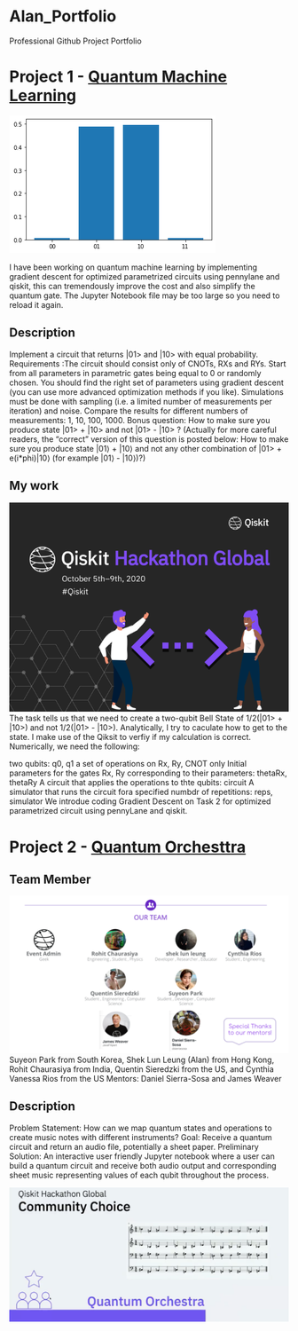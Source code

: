 # Alan_Portfolio
Professional Github Project Portfolio

# Project 1 - [Quantum Machine Learning](https://github.com/alanspace/quantum-machine-learning)
![alt_text](https://github.com/alanspace/Alan_Portfolio/blob/main/images/%E4%B8%8B%E8%BC%89.png)

I have been working on quantum machine learning by implementing gradient descent 
for optimized parametrized circuits using pennylane and qiskit, 
this can tremendously improve the cost and also simplify the quantum gate. 
The Jupyter Notebook file may be too large so you need to reload it again.

## Description
Implement a circuit that returns |01> and |10> with equal probability. Requirements :The circuit should consist only of CNOTs, RXs and RYs. Start from all parameters in parametric gates being equal to 0 or randomly chosen. You should find the right set of parameters using gradient descent (you can use more advanced optimization methods if you like). Simulations must be done with sampling (i.e. a limited number of measurements per iteration) and noise. Compare the results for different numbers of measurements: 1, 10, 100, 1000. Bonus question: How to make sure you produce state |01> + |10> and not |01> - |10> ? (Actually for more careful readers, the “correct” version of this question is posted below: How to make sure you produce state |01⟩ + |10⟩ and not any other combination of |01> + e(i*phi)|10⟩ (for example |01⟩ - |10⟩)?)

## My work
![alt_text](https://github.com/alanspace/Alan_Portfolio/blob/main/images/header.png)
The task tells us that we need to create a two-qubit Bell State of 1/2(|01> + |10>) and not 1/2(|01> - |10>).
Analytically, I try to caculate how to get to the state. I make use of the Qiksit to verfiy if my calculation is correct.
Numerically, we need the following:

two qubits: q0, q1
a set of operations on Rx, Ry, CNOT only
Initial parameters for the gates Rx, Ry corresponding to their parameters: thetaRx, thetaRy
A circuit that applies the operations to thte qubits: circuit
A simulator that runs the circuit fora specified numbdr of repetitions: reps, simulator
We introdue coding Gradient Descent on Task 2 for optimized parametrized circuit using pennyLane and qiskit.

# Project 2 - [Quantum Orchesttra](https://github.com/CynthiaRios/quantum_orchestra)

## Team Member
![alt_text](https://github.com/alanspace/Alan_Portfolio/blob/main/images/team.png)
Suyeon Park from South Korea, Shek Lun Leung (Alan) from Hong Kong, Rohit Chaurasiya from India, Quentin Sieredzki from the US, and Cynthia Vanessa Rios from the US Mentors: Daniel Sierra-Sosa and James Weaver

## Description
Problem Statement: How can we map quantum states and operations to create music notes with different instruments? Goal: Receive a quantum circuit and return an audio file, potentially a sheet paper. Preliminary Solution: An interactive user friendly Jupyter notebook where a user can build a quantum circuit and receive both audio output and corresponding sheet music representing values of each qubit throughout the process.

![alt_text](https://github.com/alanspace/Alan_Portfolio/blob/main/images/recognition.png)

